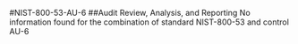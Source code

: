 #NIST-800-53-AU-6
##Audit Review, Analysis, and Reporting
No information found for the combination of standard NIST-800-53 and control AU-6
